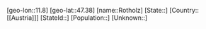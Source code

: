 ﻿---
location: [47.38,11.8]
type: City
tags:
- geo/City


SpocWebEntityId: 33793
isDeleted: false
confidential: public

---
[geo-lon::11.8]
[geo-lat::47.38]
[name::Rotholz]
[State::]
[Country::[[Austria]]]
[StateId::]
[Population::]
[Unknown::]

